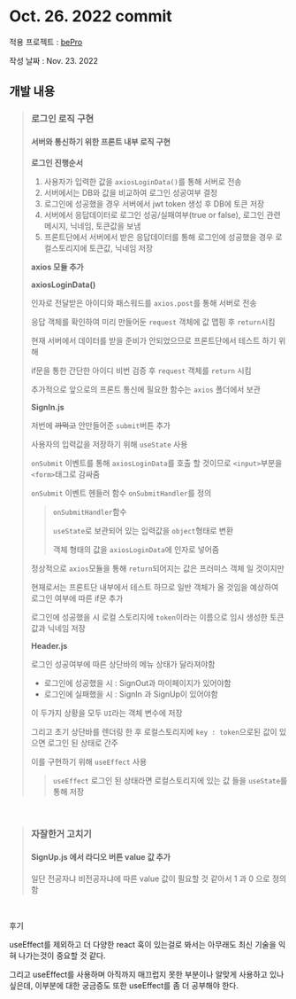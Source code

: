 # Oct. 26. 2022 commit

적용 프로젝트 : [bePro](https://github.com/kimhaechang1/bePro)

작성 날짜 : Nov. 23. 2022

## 개발 내용
> ### 로그인 로직 구현
> #### 서버와 통신하기 위한 프론트 내부 로직 구현
>
> **로그인 진행순서**
> 
> 1. 사용자가 입력한 값을 ```axiosLoginData()```를 통해 서버로 전송    
> 2. 서버에서는 DB와 값을 비교하여 로그인 성공여부 결정
> 3. 로그인에 성공했을 경우 서버에서 jwt token 생성 후 DB에 토큰 저장
> 4. 서버에서 응답데이터로 로그인 성공/실패여부(true or false), 로그인 관련 메시지, 닉네임, 토큰값을 보냄
> 5. 프론트단에서 서버에서 받은 응답데이터를 통해 로그인에 성공했을 경우 로컬스토리지에 토큰값, 닉네임 저장
> 
> **axios 모듈 추가**
> 
> **axiosLoginData()**
>
> 인자로 전달받은 아이디와 패스워드를 ```axios.post```를 통해 서버로 전송    
> 
> 응답 객체를 확인하여 미리 만들어둔 ```request``` 객체에 값 맵핑 후 ```return```시킴
> 
> 현재 서버에서 데이터를 받을 준비가 안되었으므로 프론트단에서 테스트 하기 위해 
> 
> if문을 통한 간단한 아이디 비번 검증 후 ```request``` 객체를 ```return``` 시킴
>
> 추가적으로 앞으로의 프론트 통신에 필요한 함수는 ```axios``` 폴더에서 보관
>
> **SignIn.js**
> 
> 저번에 ~~까먹고~~ 안만들어준 ```submit```버튼 추가   
> 
> 사용자의 입력값을 저장하기 위해 ```useState``` 사용
>
> ```onSubmit``` 이벤트를 통해 ```axiosLoginData```를 호출 할 것이므로 ```<input>```부분을 ```<form>```태그로 감싸줌
> 
> ```onSubmit``` 이벤트 헨들러 함수 ```onSubmitHandler```를 정의
> 
> > ```onSubmitHandler```함수
> >
> > ```useState```로 보관되어 있는 입력값을 ```object```형태로 변환
> >
> > 객체 형태의 값을 ```axiosLoginData```에 인자로 넣어줌
>
> 정상적으로 ```axios```모듈을 통해 ```return```되어지는 값은 프러미스 객체 일 것이지만
>
> 현재로서는 프론트단 내부에서 테스트 하므로 일반 객체가 올 것임을 예상하여 로그인 여부에 따른 if문 추가
>
> 로그인에 성공했을 시 로컬 스토리지에 ```token```이라는 이름으로 임시 생성한 토큰값과 닉네임 저장
> 
> **Header.js**
> 
> 로그인 성공여부에 따른 상단바의 메뉴 상태가 달라져야함
>
> + 로그인에 성공했을 시 : SignOut과 마이페이지가 있어야함
> + 로그인에 실패했을 시 : SignIn 과 SignUp이 있어야함
> 
> 이 두가지 상황을 모두 ```UI```라는 객체 변수에 저장
> 
> 그리고 초기 상단바를 렌더링 한 후 로컬스토리지에 ```key : token```으로된 값이 있으면 로그인 된 상태로 간주
>
> 이를 구현하기 위해 ```useEffect``` 사용
>
> > ```useEffect```
> > 로그인 된 상태라면 로컬스토리지에 있는 값 들을 ```useState```를 통해 저장
  
<br>
 
> ### 자잘한거 고치기
> #### SignUp.js 에서 라디오 버튼 value 값 추가
> 
> 일단 전공자냐 비전공자냐에 따른 value 값이 필요할 것 같아서 1 과 0 으로 정의함

<br>
  
후기

useEffect를 제외하고 더 다양한 react 훅이 있는걸로 봐서는 아무래도 최신 기술을 익혀 나가는것이 중요할 것 같다.
 
그리고 useEffect를 사용하며 아직까지 매끄럽지 못한 부분이나 알맞게 사용하고 있나 싶은데, 이부분에 대한 궁금증도 또한 useEffect를 좀 더 공부해야 한다.

